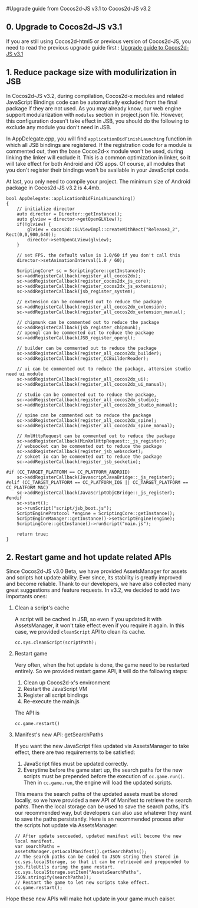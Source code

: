 #Upgrade guide from Cocos2d-JS v3.1 to Cocos2d-JS v3.2

## 0. Upgrade to Cocos2d-JS v3.1

If you are still using Cocos2d-html5 or previous version of Cocos2d-JS, you need to read the previous upgrade guide first : [Upgrade guide to Cocos2d-JS v3.1](../../v3.0rc0/upgrade-guide/en.md)

## 1. Reduce package size with modulirization in JSB

In Cocos2d-JS v3.2, during compilation, Cocos2d-x modules and related JavaScript Bindings code can be automatically excluded from the final package if they are not used. As you may already know, our web engine support modularization with `modules` section in project.json file. However, this configuration doesn't take effect in JSB, you should do the following to exclude any module you don't need in JSB.

In AppDelegate.cpp, you will find `applicationDidFinishLaunching` function in which all JSB bindings are registered. If the registration code for a module is commented out, then the base Cocos2d-x module won't be used, during linking the linker will exclude it. This is a common optimization in linker, so it will take effect for both Android and iOS apps. Of course, all modules that you don't register their bindings won't be available in your JavaScript code.

At last, you only need to compile your project. The minimum size of Android package in Cocos2d-JS v3.2 is 4.4mb.

```
bool AppDelegate::applicationDidFinishLaunching()
{
    // initialize director
    auto director = Director::getInstance();
	auto glview = director->getOpenGLView();
	if(!glview) {
		glview = cocos2d::GLViewImpl::createWithRect("Release3_2", Rect(0,0,900,640));
		director->setOpenGLView(glview);
	}

    // set FPS. the default value is 1.0/60 if you don't call this
    director->setAnimationInterval(1.0 / 60);
    
    ScriptingCore* sc = ScriptingCore::getInstance();
    sc->addRegisterCallback(register_all_cocos2dx);
    sc->addRegisterCallback(register_cocos2dx_js_core);
    sc->addRegisterCallback(register_cocos2dx_js_extensions);
    sc->addRegisterCallback(jsb_register_system);

    // extension can be commented out to reduce the package
    sc->addRegisterCallback(register_all_cocos2dx_extension);
    sc->addRegisterCallback(register_all_cocos2dx_extension_manual);

    // chipmunk can be commented out to reduce the package
    sc->addRegisterCallback(jsb_register_chipmunk);
    // opengl can be commented out to reduce the package
    sc->addRegisterCallback(JSB_register_opengl);
    
    // builder can be commented out to reduce the package
    sc->addRegisterCallback(register_all_cocos2dx_builder);
    sc->addRegisterCallback(register_CCBuilderReader);
    
    // ui can be commented out to reduce the package, attension studio need ui module
    sc->addRegisterCallback(register_all_cocos2dx_ui);
    sc->addRegisterCallback(register_all_cocos2dx_ui_manual);

    // studio can be commented out to reduce the package, 
    sc->addRegisterCallback(register_all_cocos2dx_studio);
    sc->addRegisterCallback(register_all_cocos2dx_studio_manual);
    
    // spine can be commented out to reduce the package
    sc->addRegisterCallback(register_all_cocos2dx_spine);
    sc->addRegisterCallback(register_all_cocos2dx_spine_manual);
    
    // XmlHttpRequest can be commented out to reduce the package
    sc->addRegisterCallback(MinXmlHttpRequest::_js_register);
    // websocket can be commented out to reduce the package
    sc->addRegisterCallback(register_jsb_websocket);
    // sokcet io can be commented out to reduce the package
    sc->addRegisterCallback(register_jsb_socketio);
    
#if (CC_TARGET_PLATFORM == CC_PLATFORM_ANDROID)
    sc->addRegisterCallback(JavascriptJavaBridge::_js_register);
#elif (CC_TARGET_PLATFORM == CC_PLATFORM_IOS || CC_TARGET_PLATFORM == CC_PLATFORM_MAC)
    sc->addRegisterCallback(JavaScriptObjCBridge::_js_register);
#endif
    sc->start();    
    sc->runScript("script/jsb_boot.js");
    ScriptEngineProtocol *engine = ScriptingCore::getInstance();
	ScriptEngineManager::getInstance()->setScriptEngine(engine);
	ScriptingCore::getInstance()->runScript("main.js");

    return true;
}
```

## 2. Restart game and hot update related APIs

Since Cocos2d-JS v3.0 Beta, we have provided AssetsManager for assets and scripts hot update ability. Ever since, its stability is greatly improved and become reliable. Thank to our developers, we have also collected many great suggestions and feature requests. In v3.2, we decided to add two importants ones: 

1. Clean a script's cache

    A script will be cached in JSB, so even if you updated it with AssetsManager, it won't take effect even if you require it again. In this case, we provided `cleanScript` API to clean its cache.

    ```
    cc.sys.cleanScript(scriptPath);
    ```

2. Restart game

    Very often, when the hot update is done, the game need to be restarted entirely. So we provided restart game API, it will do the following steps:

    1. Clean up Cocos2d-x's environment
    2. Restart the JavaScript VM
    3. Register all script bindings
    4. Re-execute the main.js

    The API is

    ```
    cc.game.restart()
    ```
    
3. Manifest's new API: getSearchPaths

    If you want the new JavaScript files updated via AssetsManager to take effect, there are two requirements to be satisfied:
    
    1. JavaScript files must be updated correctly.
    2. Everytime before the game start up, the search paths for the new scripts must be prepended before the execution of `cc.game.run()`. Then in `cc.game.run`, the engine will load the updated scripts.
    
    This means the search paths of the updated assets must be stored locally, so we have provided a new API of Manifest to retrieve the search pahts. Then the local storage can be used to save the search paths, it's our recommended way, but developers can also use whatever they want to save the paths persistantly. Here is an recommended process after the scripts hot update via AssetsManager:
    
    ```
    // After update succeeded, updated manifest will become the new local manifest.
    var searchPaths = assetsManager.getLocalManifest().getSearchPaths();
    // The search paths can be coded to JSON string then stored in cc.sys.localStorage, so that it can be retrieved and preppended to jsb.fileUtils during the game restart. 
    cc.sys.localStorage.setItem("AssetsSearchPaths", JSON.stringify(searchPaths));
    // Restart the game to let new scripts take effect.
    cc.game.restart();
    ```

Hope these new APIs will make hot update in your game much eaiser.